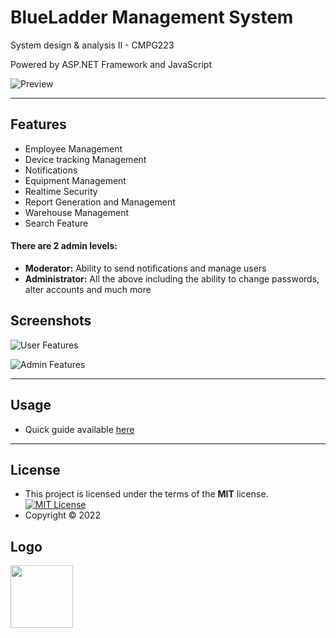 BlueLadder Management System
============

System design & analysis II - CMPG223

Powered by ASP.NET Framework and JavaScript

![Preview](https://i.imgur.com/koo0AuF.png)

---

## Features
- Employee Management
- Device tracking Management
- Notifications
- Equipment Management
- Realtime Security
- Report Generation and Management
- Warehouse Management
- Search Feature

#### There are 2 admin levels:
- **Moderator:** Ability to send notifications and manage users
- **Administrator:** All the above including the ability to change passwords, alter accounts and much more

## Screenshots
![User Features](https://i.imgur.com/dk2cWZw.png)

![Admin Features](https://i.imgur.com/anAdPiK.png)

---

## Usage

- Quick guide available [here](https://github.com/NanaADuah/BlueladderSystem/blob/0c7b0cf88b5bdfdb287fdd3bc966162ca8918894/Guide.pdf)
---

## License

- This project is licensed under the terms of the **MIT** license.  [![MIT License](https://img.shields.io/badge/License-MIT-green.svg)](https://choosealicense.com/licenses/mit/)
- Copyright © 2022

## Logo
<img src='https://user-images.githubusercontent.com/48721153/228562394-0c368fe7-a006-422c-9acb-b3b5f531ded1.png' width='100px'>

